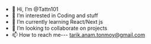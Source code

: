 - 👋 Hi, I’m @Tattn101
- 👀 I’m interested in  Coding and stuff
- 🌱 I’m currently learning React/Next js
- 💞️ I’m looking to collaborate on projects
- 📫 How to reach me--- tarik.anam.tonmoy@gmail.com

<!---
Tattn101/Tattn101 is a ✨ special ✨ repository because its `README.md` (this file) appears on your GitHub profile.
You can click the Preview link to take a look at your changes.
--->
